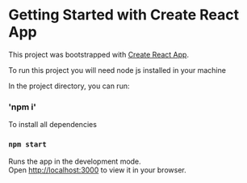 # Getting Started with Create React App

This project was bootstrapped with [Create React App](https://github.com/facebook/create-react-app).

To run this project you will need node js installed in your machine


In the project directory, you can run:
### 'npm i'
To install all dependencies


### `npm start`

Runs the app in the development mode.\
Open [http://localhost:3000](http://localhost:3000) to view it in your browser.



